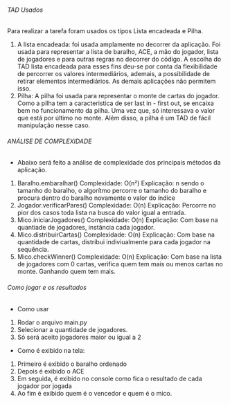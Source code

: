 ###### TAD Usados ######
Para realizar a tarefa foram usados os tipos Lista encadeada e Pilha.
1. A lista encadeada:  foi usada amplamente no decorrer da aplicação. Foi usada para representar a lista de baralho, ACE, a mão do jogador, lista de jogadores e para outras regras no decorrer do código. 
A escolha do TAD lista encadeada para esses fins deu-se por conta da flexibilidade de percorrer os valores intermediários, ademais, a possibilidade de retirar elementos intermediários. As demais aplicações não permitem isso.
2. Pilha: A pilha foi usada para representar o monte de cartas do jogador. Como a pilha tem a caracteristica de ser last in - first out, se encaixa bem no funcionamento da pilha. Uma vez que, só interessava o valor que está por último no monte. Além disso, a pilha é um TAD de fácil manipulação nesse caso.

###### ANÁLISE DE COMPLEXIDADE ######
* Abaixo será feito a análise de complexidade dos principais métodos da aplicação.
1. Baralho.embaralhar()
Complexidade: O(n²)
Explicação: n sendo o tamanho do baralho, o algorítmo percorre o tamanho do baralho e procura dentro do baralho novamente o valor do índice
2. Jogador.verificarPares()
Complexidade: O(n)
Explicação: Percorre no pior dos casos toda lista na busca do valor igual a entrada. 
3. Mico.iniciarJogadores()
Complexidade: O(n)
Explicação: Com base na quantiade de jogadores, instância cada jogador.
4. Mico.distribuirCartas()
Complexidade: O(n)
Explicação: Com base na quantidade de cartas, distribui indiviualmente para cada jogador na sequência.
5. Mico.checkWinner()
Complexidade: O(n)
Explicação: Com base na lista de jogadores com 0 cartas, verifica quem tem mais ou menos cartas no monte. Ganhando quem tem mais.


###### Como jogar e os resultados ######
* Como usar
1. Rodar o arquivo main.py
2. Selecionar a quantidade de jogadores.
3. Só será aceito jogadores maior ou igual a 2

* Como é exibido na tela:
1. Primeiro é exibido o baralho ordenado
2. Depois é exibido o ACE
3. Em seguida, é exibido no console como fica o resultado de cada jogador por jogada
2. Ao fim é exibido quem é o vencedor e quem é o mico.